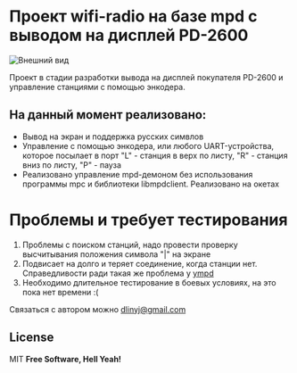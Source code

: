 # Проект wifi-radio на базе mpd с выводом на дисплей PD-2600 #

![Внешний вид](https://github.com/dlinyj/wifi-radio/images/0001.jpg)

Проект в стадии разработки вывода на дисплей покупателя PD-2600 и управление станциями с помощью энкодера.

## На данный момент реализовано:

  - Вывод на экран и поддержка русских симвлов
  - Управление с помощью энкодера, или любого UART-устройства, которое посылает в порт "L" - станция в верх по листу, "R" - станция вниз по листу, "P" - пауза
  - Реализовано управление mpd-демоном без использования программы mpc и библиотеки libmpdclient. Реализовано на окетах

# Проблемы и требует тестирования

1. Проблемы с поиском станций, надо провести проверку высчитывания положения символа "|" на экране
2. Подвисает на долго и теряет соединение, когда станции нет. Справедливости ради такая же проблема у [ympd](https://www.ympd.org/)
3. Необходимо длительное тестирование в боевых условиях, на это пока нет времени :(

Связаться с автором можно <dlinyj@gmail.com>
 
License
----
MIT
**Free Software, Hell Yeah!**

